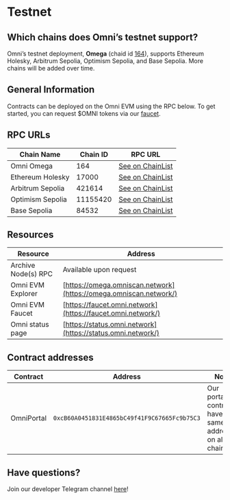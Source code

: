 # Testnet

## Which chains does Omni’s testnet support?

Omni’s testnet deployment, **Omega** (chaid id [164](https://chainlist.org/chain/164)), supports Ethereum Holesky, Arbitrum Sepolia, Optimism Sepolia, and Base Sepolia. More chains will be added over time.



## General Information

Contracts can be deployed on the Omni EVM using the RPC below. To get started, you can request $OMNI tokens via our [faucet](https://faucet.omni.network/).


## RPC URLs

| **Chain Name** | **Chain ID** | RPC URL |
| --- | --- | --- |
| Omni Omega | 164 | [See on ChainList](https://chainlist.org/chain/164) |
| Ethereum Holesky | 17000 | [See on ChainList](https://chainlist.org/chain/17000) |
| Arbitrum Sepolia | 421614 | [See on ChainList](https://chainlist.org/chain/421614) |
| Optimism Sepolia | 11155420 | [See on ChainList](https://chainlist.org/chain/11155420) |
| Base Sepolia | 84532 | [See on ChainList](https://chainlist.org/chain/84532) |

## Resources

| **Resource** | **Address** |
| --- | --- |
| Archive Node(s) RPC | Available upon request |
| Omni EVM Explorer | [https://omega.omniscan.network](https://omega.omniscan.network/) |
| Omni EVM Faucet | [https://faucet.omni.network](https://faucet.omni.network/) |
| Omni status page | [https://status.omni.network](https://status.omni.network/) |


## Contract addresses

| Contract | Address | Note |
| --- | --- | --- |
| OmniPortal | `0xcB60A0451831E4865bC49f41F9C67665Fc9b75C3` | Our portal contracts have the same address on all chains. |

## Have questions?

Join our developer Telegram channel [here](https://t.me/omnidevsupport)!
